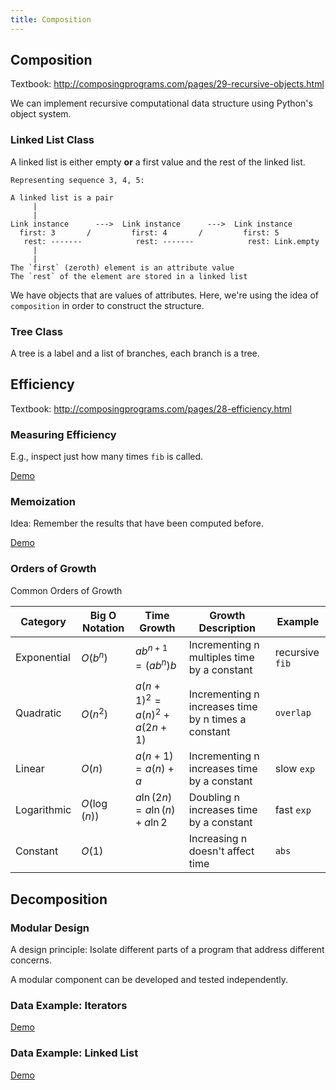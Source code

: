 ```yaml
---
title: Composition
---
```


## Composition

Textbook: http://composingprograms.com/pages/29-recursive-objects.html

We can implement recursive computational data structure using Python's object system.

### Linked List Class

A linked list is either empty **or** a first value and the rest of the linked list.

```text
Representing sequence 3, 4, 5:

A linked list is a pair
     |
     |
Link instance      --->  Link instance      --->  Link instance
  first: 3       /         first: 4       /         first: 5
   rest: -------            rest: -------            rest: Link.empty
     |
     |
The `first` (zeroth) element is an attribute value
The `rest` of the element are stored in a linked list
```

We have objects that are values of attributes.
Here, we're using the idea of `composition` in order to construct the structure.

### Tree Class

A tree is a label and a list of branches, each branch is a tree.

## Efficiency

Textbook: http://composingprograms.com/pages/28-efficiency.html

### Measuring Efficiency

E.g., inspect just how many times `fib` is called.

[Demo](demo/example/efficiency.py)

### Memoization

Idea: Remember the results that have been computed before.

[Demo](demo/example/efficiency.py)

### Orders of Growth

Common Orders of Growth

| Category    | Big O Notation | Time Growth                   | Growth Description                                  | Example         |
| ----------- | -------------- | ----------------------------- | --------------------------------------------------- | --------------- |
| Exponential | $O(b^n)$       | $ab^{n+1} = (ab^n)b$          | Incrementing n multiples time by a constant         | recursive `fib` |
| Quadratic   | $O(n^2)$       | $a(n+1)^2 = a(n)^2 + a(2n+1)$ | Incrementing n increases time by n times a constant | `overlap`       |
| Linear      | $O(n)$         | $a(n+1) = a(n) + a$           | Incrementing n increases time by a constant         | slow `exp`      |
| Logarithmic | $O(\log(n))$   | $a\ln(2n) = a\ln(n) + a\ln2$  | Doubling n increases time by a constant             | fast `exp`      |
| Constant    | $O(1)$         |                               | Increasing n doesn't affect time                    | `abs`           |

## Decomposition

### Modular Design

A design principle: Isolate different parts of a program that address different concerns.

A modular component can be developed and tested independently.

### Data Example: Iterators

[Demo](demo/example/iterators.py)

### Data Example: Linked List

[Demo](demo/example/linked_list.py)
